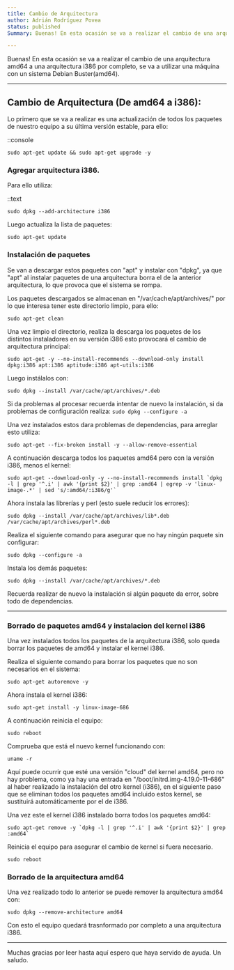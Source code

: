 ```yaml
---
title: Cambio de Arquitectura
author: Adrián Rodríguez Povea
status: published
Summary: Buenas! En esta ocasión se va a realizar el cambio de una arquitectura amd64 a una arquitectura i386

---
```


Buenas! En esta ocasión se va a realizar el cambio de una arquitectura amd64 a una arquitectura i386 por completo, se va a utilizar una máquina con un sistema Debian Buster(amd64).

***

## Cambio de Arquitectura (De amd64 a i386):

Lo primero que se va a realizar es una actualización de todos los paquetes de nuestro equipo a su última versión estable, para ello:

::console

	sudo apt-get update && sudo apt-get upgrade -y


### Agregar arquitectura i386.

Para ello utiliza:

::text
	
	sudo dpkg --add-architecture i386


Luego actualiza la lista de paquetes:

```:::console
sudo apt-get update
```

### Instalación de paquetes

Se van a descargar estos paquetes con "apt" y instalar con "dpkg", ya que "apt" al instalar paquetes de una arquitectura borra el de la anterior arquitectura, lo que provoca que el sistema se rompa.

Los paquetes descargados se almacenan en "/var/cache/apt/archives/" por lo que interesa tener este directorio limpio, para ello:

```:::console
sudo apt-get clean
```

Una vez limpio el directorio, realiza la descarga los paquetes de los distintos instaladores en su versión i386 esto provocará el cambio de arquitectura principal:

```:::console
sudo apt-get -y --no-install-recommends --download-only install dpkg:i386 apt:i386 aptitude:i386 apt-utils:i386
```

Luego instálalos con:

```:::console
sudo dpkg --install /var/cache/apt/archives/*.deb
```

Si da problemas al procesar recuerda intentar de nuevo la instalación, si da problemas de configuración realiza: `sudo dpkg --configure -a`


Una vez instalados estos dara problemas de dependencias, para arreglar esto utiliza:

```:::console
sudo apt-get --fix-broken install -y --allow-remove-essential
```

A continuación descarga todos los paquetes amd64 pero con la versión i386, menos el kernel:

```:::console
sudo apt-get --download-only -y --no-install-recommends install `dpkg -l | grep '^.i' | awk '{print $2}' | grep :amd64 | egrep -v 'linux-image-.*' | sed 's/:amd64/:i386/g'`
```

Ahora instala las librerías y perl (esto suele reducir los errores):

```:::console
sudo dpkg --install /var/cache/apt/archives/lib*.deb /var/cache/apt/archives/perl*.deb
```

Realiza el siguiente comando para asegurar que no hay ningún paquete sin configurar: 

```:::console
sudo dpkg --configure -a
```

Instala los demás paquetes:

```:::console
sudo dpkg --install /var/cache/apt/archives/*.deb
```

Recuerda realizar de nuevo la instalación si algún paquete da error, sobre todo de dependencias.

***

### Borrado de paquetes amd64 y instalacion del kernel i386

Una vez instalados todos los paquetes de la arquitectura i386, solo queda borrar los paquetes de amd64 y instalar el kernel i386.

Realiza el siguiente comando para borrar los paquetes que no son necesarios en el sistema:

```:::console
sudo apt-get autoremove -y
```

Ahora instala el kernel i386:

```:::console
sudo apt-get install -y linux-image-686
```

A continuación reinicia el equipo:

```:::console
sudo reboot
```

Comprueba que está el nuevo kernel funcionando con:

```:::console
uname -r
```

Aquí puede ocurrir que esté una versión "cloud" del kernel amd64, pero no hay problema, como ya hay una entrada en "/boot/initrd.img-4.19.0-11-686" al haber realizado la instalación del otro kernel (i386), en el siguiente paso que se eliminan todos los paquetes amd64 incluido estos kernel, se sustituirá automáticamente por el de i386.

Una vez este el kernel i386 instalado borra todos los paquetes amd64:

```:::console
sudo apt-get remove -y `dpkg -l | grep '^.i' | awk '{print $2}' | grep :amd64`
```

Reinicia el equipo para asegurar el cambio de kernel si fuera necesario.

```:::console
sudo reboot
```

### Borrado de la arquitectura amd64

Una vez realizado todo lo anterior se puede remover la arquitectura amd64 con:

```:::console
sudo dpkg --remove-architecture amd64
```

Con esto el equipo quedará trasnformado por completo a una arquitectura i386.

***

Muchas gracias por leer hasta aquí espero que haya servido de ayuda. Un saludo.